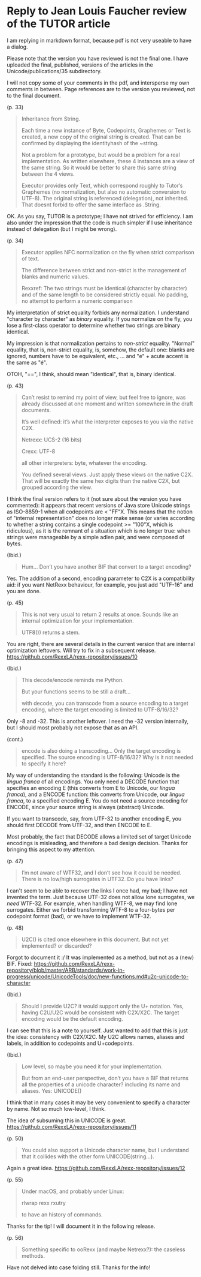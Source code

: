 # Reply to Jean Louis Faucher review of the TUTOR article

I am replying in markdown format, because pdf is not very useable to have a dialog.

Please note that the version you have reviewed is not the final one. I have uploaded the final, published, versions of the articles in the Unicode/publications/35 subdirectory.

I will not copy some of your comments in the pdf, and intersperse my own comments in between. Page references are to the version you reviewed, not to the final document.

(p. 33)
>Inheritance from String.
>
>Each time a new instance of Byte, Codepoints, Graphemes or Text is created, a new copy of the original string is created. That can be confirmed by displaying the identityhash of the ~string.
>
>Not a problem for a prototype, but would be a problem for a real implementation. As written elsewhere, these 4 instances are a view of the same string. So it would be better to share this same string between the 4 views.
>
>Executor provides only Text, which correspond roughly to Tutor’s Graphemes (no normalization, but also no automatic conversion to UTF-8).  The original string is referenced (delegation), not inherited.
>That doesnt forbid to offer the same interface as .String.

OK. As you say, TUTOR is a prototype; I have not strived for efficiency. I am also under the impression that the code is much simpler if I use inheritance instead of delegation (but I might be wrong).

(p. 34)
>Executor applies NFC normalization on the fly when strict comparison of text.
>
>The difference between strict and non-strict is the management of blanks and numeric values.
>
>Rexxref: The two strings must be identical (character by character) and of the same length to be considered strictly equal. 
>No padding, no attempt to perform a numeric comparison

My interpretation of strict equality forbids any normalization. I understand "character by character" as _binary_ equality. 
If you normalize on the fly, you lose a first-class operator to determine whether two strings are binary identical.

My impression is that normalization pertains to _non-strict_ equality. "Normal" equality, that is, non-strict equality, is, somehow, the default
one: blanks are ignored, numbers have to be equivalent, etc., ... and "e" + acute accent is the same as "é".

OTOH, "==", I think, should mean "identical", that is, binary identical.

(p. 43)
>Can’t resist to remind my point of view, but feel free to ignore, was already discussed at one moment and written somewhere in the draft documents.
>
>It’s well defined: it’s what the interpreter exposes to you via the native C2X.
>
>Netrexx: UCS-2 (16 bits)
>
>Crexx: UTF-8
>
>all other interpreters: byte, whatever the encoding.
>
>You defined several views. Just apply these views on the native C2X. That will be exactly the same hex digits than the native C2X, but grouped according the view.

I think the final version refers to it (not sure about the version you have commented): it appears that recent versions of Java store Unicode strings as ISO-8859-1 when all 
codepoints are < "FF"X. This means that the notion of "internal representation" does no longer make sense (or varies according to whether a string contains a single
codepoint >= "100"X, which is ridiculous), as it is the remnant of a situation which is no longer true: when strings were manageable by a simple adlen pair, and were
composed of bytes.

(Ibid.)
>Hum… Don’t you have another BIF that convert to  a target encoding?

Yes. The addition of a second, encoding parameter to C2X is a compatibility aid: if you want NetRexx behaviour, for example, you just add "UTF-16" and you are done.

(p. 45)
> This is not very usual to return 2 results at once. Sounds like an internal optimization for your implementation.
> 
> UTF8()) returns a stem.

You are right, there are several details in the current version that are internal optimization leftovers. Will try to fix in a subsequent release. https://github.com/RexxLA/rexx-repository/issues/10

(Ibid.)
>This decode/encode reminds me Python.
>
>But your functions seems to be still a draft…
>
>with decode, you can transcode from a source encoding to a target encoding, where the target encoding is limited to UTF-8/16/32?

Only -8 and -32. This is another leftover. I need the -32 version internally, but I should most probably not expose that as an API.

(cont.)
>encode is also doing a transcoding… Only the target encoding is specified.
>The source encoding is UTF-8/16/32? Why is it not needed to specify it here?

My way of understanding the standard is the following: Unicode is the _lingua franca_ of all encodings. You only need a DECODE function that
specifies an encoding E (this converts from E to Unicode, our _lingua franca_), and a ENCODE function: this converts from Unicode,
our _lingua franca_, to a specified encoding E. You do not need a source encoding for ENCODE, since your source string is always (abstract)
Unicode.

If you want to transcode, say, from UTF-32 to another encoding E, you should first DECODE from UTF-32, and then ENCODE to E.

Most probably, the fact that DECODE allows a limited set of target Unicode encodings is misleading, and therefore a bad design decision. Thanks for bringing
this aspect to my attention.

(p. 47)
>I’m not aware of WTF32, and I don’t see how it could be needed. There is no low/high surrogates in UTF32.
>Do you have links?

I can't seem to be able to recover the links I once had, my bad; I have not invented the term. Just because UTF-32 does not allow
lone surrogates, we _need_ WTF-32. For example, when handling WTF-8, we may find lone surrogates. Either we forbid transforming
WTF-8 to a four-bytes per codepoint format (bad), or we have to implement WTF-32.

(p. 48)
>U2C() is cited once elsewhere in this document. But not yet implemented? or discarded?

Forgot to document it :/ It was implemented as a method, but not as a (new) BIF. Fixed: https://github.com/RexxLA/rexx-repository/blob/master/ARB/standards/work-in-progress/unicode/UnicodeTools/doc/new-functions.md#u2c-unicode-to-character

(Ibid.)
>Should I provide U2C? it would support only the U+ notation.
>Yes, having C2U/U2C would be consistent with C2X/X2C.
>The target encoding would be the default encoding.

I can see that this is a note to yourself. Just wanted to add that this is just the idea: consistency with C2X/X2C. My U2C allows names, aliases and labels, in addition to codepoints and U+codepoints.

(Ibid.)
>Low level, so maybe you need it for your implementation.
>
>But from an end-user perspective, don’t you have a BIF that returns all the properties of a unicode character? including its name and aliases. Yes: UNICODE()

I think that in many cases it may be very convenient to specify a character by name. Not so much low-level, I think.

The idea of subsuming this in UNICODE is great. https://github.com/RexxLA/rexx-repository/issues/11

(p. 50)
>You could also support a Unicode character name, but I understand that it collides with the other form UNICODE(string…).

Again a great idea. https://github.com/RexxLA/rexx-repository/issues/12

(p. 55)
>Under macOS, and probably under Linux:
>
>  rlwrap rexx rxutry
>
>to have an history of commands.

Thanks for the tip! I will document it in the following release.

(p. 56)
>Something specific to ooRexx (and maybe Netrexx?): the caseless methods.

Have not delved into case folding still. Thanks for the info!
